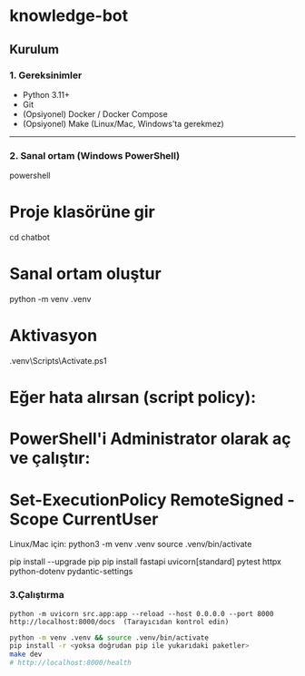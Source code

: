 # knowledge-bot
## Kurulum

### 1. Gereksinimler
- Python 3.11+
- Git
- (Opsiyonel) Docker / Docker Compose
- (Opsiyonel) Make (Linux/Mac, Windows’ta gerekmez)

---

### 2. Sanal ortam (Windows PowerShell)

   powershell
# Proje klasörüne gir
cd chatbot

# Sanal ortam oluştur
python -m venv .venv

# Aktivasyon
.venv\Scripts\Activate.ps1

# Eğer hata alırsan (script policy):
# PowerShell'i Administrator olarak aç ve çalıştır:
# Set-ExecutionPolicy RemoteSigned -Scope CurrentUser
Linux/Mac için:
python3 -m venv .venv
source .venv/bin/activate

pip install --upgrade pip
pip install fastapi uvicorn[standard] pytest httpx python-dotenv pydantic-settings

### 3.Çalıştırma
    python -m uvicorn src.app:app --reload --host 0.0.0.0 --port 8000
    http://localhost:8000/docs  (Tarayıcıdan kontrol edin)

    

```bash
python -m venv .venv && source .venv/bin/activate
pip install -r <yoksa doğrudan pip ile yukarıdaki paketler>
make dev
# http://localhost:8000/health
